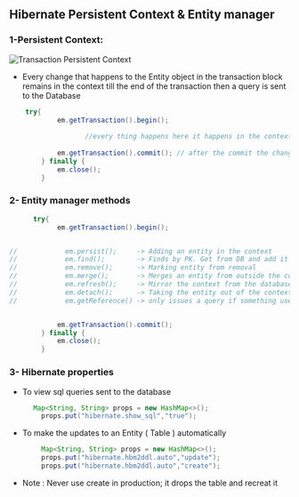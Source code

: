 ## Hibernate Persistent Context & Entity manager

### 1-Persistent Context:
![Transaction Persistent Context](https://www.baeldung.com/wp-content/uploads/2019/11/transition-persistence-context.png)

- Every change that happens to the Entity object in the transaction block remains in the context till the end of the transaction then a query is sent to the Database

``` java
    try{
            em.getTransaction().begin();
                   
                   //every thing happens here it happens in the context
        
            em.getTransaction().commit(); // after the commit the changes sent to the data base as a query
        } finally {
            em.close();
        }
```



### 2- Entity manager methods

```java
      try{
            em.getTransaction().begin();


//            em.persist();     -> Adding an entity in the context
//            em.find();        -> Finds by PK. Get from DB and add it to the context if it doesn't already exist
//            em.remove();      -> Marking entity from removal
//            em.merge();       -> Merges an entity from outside the context in the context
//            em.refresh();     -> Mirror the context from the database
//            em.detach();      -> Taking the entity out of the context
//            em.getReference() -> only issues a query if something used the instance (Lazy)


            em.getTransaction().commit();
        } finally {
            em.close();
        }
```


### 3- Hibernate properties

- To view sql queries sent to the database

``` java 
      Map<String, String> props = new HashMap<>();
        props.put("hibernate.show_sql","true");
```

- To make the updates to an Entity ( Table ) automatically

``` java
        Map<String, String> props = new HashMap<>();
        props.put("hibernate.hbm2ddl.auto","update");
        props.put("hibernate.hbm2ddl.auto","create");
```
- Note : Never use create in production; it drops the table and recreat it